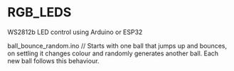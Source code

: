 # RGB_LEDS
WS2812b LED control using Arduino or ESP32

ball_bounce_random.ino // Starts with one ball that jumps up and bounces, on settling it changes colour and randomly generates another ball. Each new ball follows this behaviour.
